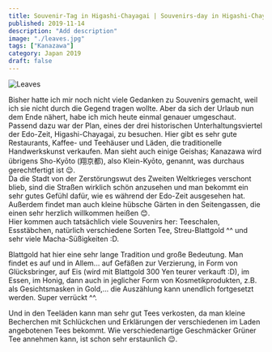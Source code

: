 ```yaml
---
title: Souvenir-Tag in Higa­shi-Cha­ya­gai | Souvenirs-day in Higa­shi-Cha­ya­gai | お土産の日
published: 2019-11-14
description: "Add description"
image: "./leaves.jpg"
tags: ["Kanazawa"]
category: Japan 2019
draft: false
---
```


![Leaves](./leaves.jpg)

Bisher hatte ich mir noch nicht viele Gedanken zu Souvenirs gemacht, weil ich sie nicht durch die Gegend tragen wollte. Aber da sich der 
Urlaub nun dem Ende nähert, habe ich mich heute einmal genauer umgeschaut.  
Passend dazu war der Plan, eines der drei historischen Unterhaltungsviertel der Edo-Zeit, Higa­shi-Cha­ya­gai, zu besuchen. Hier gibt es sehr 
gute Restaurants, Kaffee- und Teehäuser und Läden, die traditionelle Handwerkskunst verkaufen. Man sieht auch einige Geishas; Kanazawa wird
 übrigens Sho-Kyōto (翔京都), also Klein-Kyōto, genannt, was durchaus gerechtfertigt ist 😌.  
Da die Stadt von der Zerstörungswut des Zweiten Weltkrieges verschont blieb, sind die Straßen wirklich schön anzusehen und man bekommt
 ein sehr gutes Gefühl dafür, wie es während der Edo-Zeit ausgesehen hat. Außerdem findet man auch kleine hübsche Gärten in den 
 Seitengassen, die einen sehr herzlich willkommen heißen 😊.  
Hier kommen auch tatsächlich viele Souvenirs her: Teeschalen, Essstäbchen, natürlich verschiedene Sorten Tee, Streu-Blattgold ^^ 
und sehr viele Macha-Süßigkeiten :D.

Blattgold hat hier eine sehr lange Tradition und große Bedeutung. Man findet es auf und in Allem... auf Gefäßen zur Verzierung, in Form 
von Glücksbringer, auf Eis (wird mit Blattgold 300 Yen teurer verkauft :D), im Essen, im Honig, dann auch in jeglicher Form von 
Kosmetikprodukten, z.B. als Gesichtsmasken in Gold,... die Auszählung kann unendlich fortgesetzt werden. Super verrückt ^^.

Und in den Teeläden kann man sehr gut Tees verkosten, da man kleine Becherchen mit Schlückchen und Erklärungen der verschiedenen im Laden 
angebotenen Tees bekommt. Wie verschiedenartige Geschmäcker Grüner Tee annehmen kann, ist schon sehr erstaunlich 😌.

